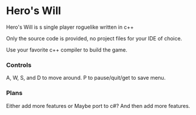 # Hero's Will
Hero's Will is s single player roguelike written in c++

Only the source code is provided, no project files for your IDE of choice.

Use your favorite c++ compiler to build the game.

### Controls
A, W, S, and D to move around. P to pause/quit/get to save menu.

### Plans
Either add more features
or
Maybe port to c#?
And then add more features.
